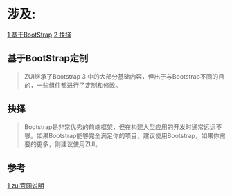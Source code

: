 # 涉及:
 [1 基于BootStrap](#基于BootStrap定制)
 [2 抉择](参考)

## 基于BootStrap定制
   > ZUI继承了Bootstrap 3 中的大部分基础内容，但出于与Bootstrap不同的目的，一些组件都进行了定制和修改。

## 抉择
   > Bootstrap是非常优秀的前端框架，但在构建大型应用的开发时通常远远不够。如果Bootstrap能够完全满足你的项目，建议使用Bootstrap，如果你需要的更多，则建议使用ZUI。
## 参考
  [1 zui官网说明](http://zui.sexy/#basic/intro)
